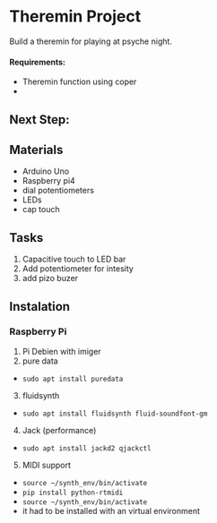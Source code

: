# Theremin Project
Build a theremin for playing at psyche night.  
#### Requirements:
- Theremin function using coper
- 

## Next Step:


## Materials
- Arduino Uno
- Raspberry pi4
- dial potentiometers
- LEDs
- cap touch

## Tasks
1. Capacitive touch to LED bar
2. Add potentiometer for intesity
3. add pizo buzer

## Instalation
### Raspberry Pi
1. Pi Debien with imiger
2. pure data
  - `sudo apt install puredata`
3. fluidsynth
  - `sudo apt install fluidsynth fluid-soundfont-gm`
4. Jack (performance)
  - `sudo apt install jackd2 qjackctl`
5. MIDI support
  - `source ~/synth_env/bin/activate`
  - `pip install python-rtmidi`
  - `source ~/synth_env/bin/activate`
  - it had to be installed with an virtual environment
